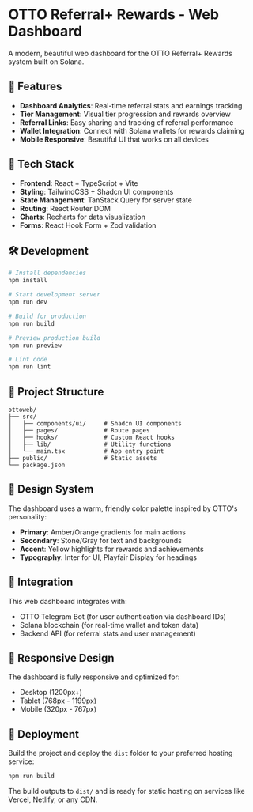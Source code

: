 # OTTO Referral+ Rewards - Web Dashboard

A modern, beautiful web dashboard for the OTTO Referral+ Rewards system built on Solana.

## 🎯 Features

- **Dashboard Analytics**: Real-time referral stats and earnings tracking
- **Tier Management**: Visual tier progression and rewards overview  
- **Referral Links**: Easy sharing and tracking of referral performance
- **Wallet Integration**: Connect with Solana wallets for rewards claiming
- **Mobile Responsive**: Beautiful UI that works on all devices

## 🚀 Tech Stack

- **Frontend**: React + TypeScript + Vite
- **Styling**: TailwindCSS + Shadcn UI components
- **State Management**: TanStack Query for server state
- **Routing**: React Router DOM
- **Charts**: Recharts for data visualization
- **Forms**: React Hook Form + Zod validation

## 🛠️ Development

```bash
# Install dependencies
npm install

# Start development server
npm run dev

# Build for production
npm run build

# Preview production build
npm run preview

# Lint code
npm run lint
```

## 📁 Project Structure

```
ottoweb/
├── src/
│   ├── components/ui/     # Shadcn UI components
│   ├── pages/             # Route pages
│   ├── hooks/             # Custom React hooks
│   ├── lib/               # Utility functions
│   └── main.tsx           # App entry point
├── public/                # Static assets
└── package.json
```

## 🎨 Design System

The dashboard uses a warm, friendly color palette inspired by OTTO's personality:
- **Primary**: Amber/Orange gradients for main actions
- **Secondary**: Stone/Gray for text and backgrounds  
- **Accent**: Yellow highlights for rewards and achievements
- **Typography**: Inter for UI, Playfair Display for headings

## 🔗 Integration

This web dashboard integrates with:
- OTTO Telegram Bot (for user authentication via dashboard IDs)
- Solana blockchain (for real-time wallet and token data)
- Backend API (for referral stats and user management)

## 📱 Responsive Design

The dashboard is fully responsive and optimized for:
- Desktop (1200px+)
- Tablet (768px - 1199px)  
- Mobile (320px - 767px)

## 🚀 Deployment

Build the project and deploy the `dist` folder to your preferred hosting service:

```bash
npm run build
```

The build outputs to `dist/` and is ready for static hosting on services like Vercel, Netlify, or any CDN.
